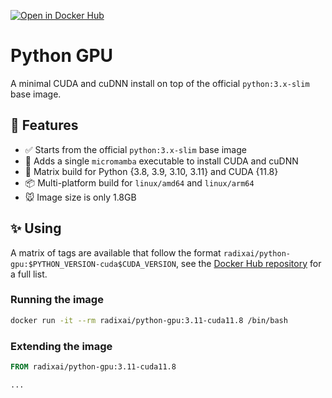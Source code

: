 [![Open in Docker Hub](https://img.shields.io/static/v1?label=Docker%20Hub&message=Open&color=blue&logo=dockerhub)](https://hub.docker.com/r/radixai/python-gpu)

# Python GPU

A minimal CUDA and cuDNN install on top of the official `python:3.x-slim` base image.

## 🎁 Features

- ✅ Starts from the official `python:3.x-slim` base image
- 🐍 Adds a single `micromamba` executable to install CUDA and cuDNN
- 🧬 Matrix build for Python {3.8, 3.9, 3.10, 3.11} and CUDA {11.8}
- 📦 Multi-platform build for `linux/amd64` and `linux/arm64`
- 🐭 Image size is only 1.8GB

## ✨ Using

A matrix of tags are available that follow the format `radixai/python-gpu:$PYTHON_VERSION-cuda$CUDA_VERSION`, see the [Docker Hub repository](https://hub.docker.com/r/radixai/python-gpu/tags) for a full list.

### Running the image

```sh
docker run -it --rm radixai/python-gpu:3.11-cuda11.8 /bin/bash
```

### Extending the image

```Dockerfile
FROM radixai/python-gpu:3.11-cuda11.8

...
```
